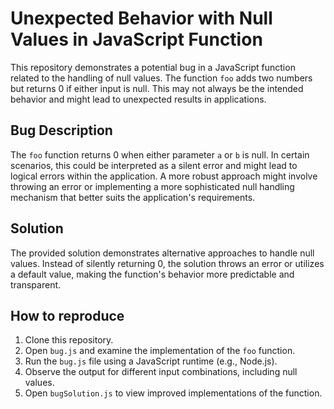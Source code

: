 # Unexpected Behavior with Null Values in JavaScript Function

This repository demonstrates a potential bug in a JavaScript function related to the handling of null values. The function `foo` adds two numbers but returns 0 if either input is null. This may not always be the intended behavior and might lead to unexpected results in applications.

## Bug Description

The `foo` function returns 0 when either parameter `a` or `b` is null. In certain scenarios, this could be interpreted as a silent error and might lead to logical errors within the application. A more robust approach might involve throwing an error or implementing a more sophisticated null handling mechanism that better suits the application's requirements.

## Solution

The provided solution demonstrates alternative approaches to handle null values. Instead of silently returning 0, the solution throws an error or utilizes a default value, making the function's behavior more predictable and transparent.

## How to reproduce

1. Clone this repository.
2. Open `bug.js` and examine the implementation of the `foo` function.
3. Run the `bug.js` file using a JavaScript runtime (e.g., Node.js).
4. Observe the output for different input combinations, including null values.
5. Open `bugSolution.js` to view improved implementations of the function.